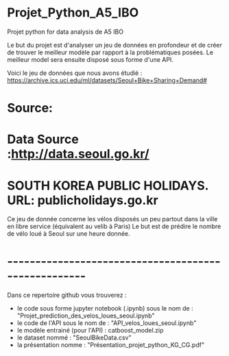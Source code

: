 # Projet_Python_A5_IBO
Projet python for data analysis de A5 IBO

Le but du projet est d'analyser un jeu de données en profondeur et de créer de trouver le meilleur modèle par rapport à la problématiques posées. Le meilleur model sera ensuite disposé sous forme d'une API.


Voici le jeu de données que nous avons étudié : https://archive.ics.uci.edu/ml/datasets/Seoul+Bike+Sharing+Demand#
# Source:
# Data Source :http://data.seoul.go.kr/
# SOUTH KOREA PUBLIC HOLIDAYS. URL: publicholidays.go.kr

Ce jeu de donnée concerne les vélos disposés un peu partout dans la ville en libre service (équivalent au velib à Paris)
Le but est de prédire le nombre de vélo loué à Seoul sur une heure donnée.

# ----------------------------------------------------

Dans ce repertoire github vous trouverez :
- le code sous forme jupyter notebook (.ipynb) sous le nom de : "Projet_prediction_des_velos_loues_seoul.ipynb"
- le code de l'API sous le nom de : "API_velos_loues_seoul.ipynb"
- le modèle entrainé (pour l'API) : catboost_model.zip
- le dataset nommé : "SeoulBikeData.csv"
- la présentation nomme : "Présentation_projet_python_KG_CG.pdf"


